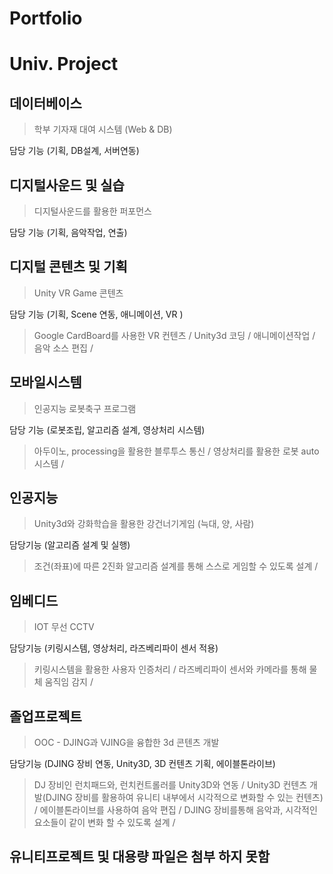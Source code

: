 # Portfolio

# Univ. Project

## 데이터베이스 
> 학부 기자재 대여 시스템 (Web & DB)

담당 기능 (기획, DB설계, 서버연동)


## 디지털사운드 및 실습 
> 디지털사운드를 활용한 퍼포먼스

담당 기능 (기획, 음악작업, 연출)


## 디지털 콘텐츠 및 기획
> Unity VR Game 콘텐츠

담당 기능 (기획, Scene 연동, 애니메이션, VR )
> Google CardBoard를 사용한 VR 컨텐츠 /
> Unity3d 코딩 /
> 애니메이션작업 /
> 음악 소스 편집 /


## 모바일시스템
> 인공지능 로봇축구 프로그램

담당 기능 (로봇조립, 알고리즘 설계, 영상처리 시스템)
> 아두이노, processing을 활용한 블루투스 통신 /
> 영상처리를 활용한 로봇 auto 시스템 /


## 인공지능
> Unity3d와 강화학습을 활용한 강건너기게임 (늑대, 양, 사람)

담당기능 (알고리즘 설계 및 실행)
> 조건(좌표)에 따른 2진화 알고리즘 설계를 통해 스스로 게임할 수 있도록 설계 /


## 임베디드
> IOT 무선 CCTV

담당기능 (키링시스템, 영상처리, 라즈베리파이 센서 적용)
> 키링시스템을 활용한 사용자 인증처리 / 
> 라즈베리파이 센서와 카메라를 통해 물체 움직임 감지 /

## 졸업프로젝트
> OOC - DJING과 VJING을 융합한 3d 콘텐츠 개발

담당기능 (DJING 장비 연동, Unity3D, 3D 컨텐츠 기획, 에이블톤라이브)
> DJ 장비인 런치패드와, 런치컨트롤러를 Unity3D와 연동 /
> Unity3D 컨텐츠 개발(DJING 장비를 활용하여 유니티 내부에서 시각적으로 변화할 수 있는 컨텐츠) /
> 에이블톤라이브를 사용하여 음악 편집 /
> DJING 장비를통해 음악과, 시각적인 요소들이 같이 변화 할 수 있도록 설계 /


## 유니티프로젝트 및 대용량 파일은 첨부 하지 못함
